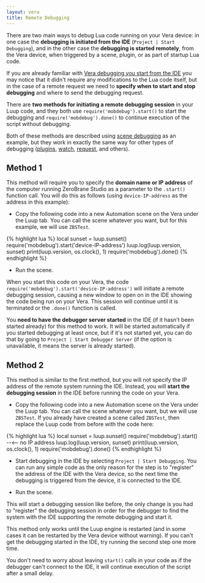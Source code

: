 ```yaml
---
layout: vera
title: Remote Debugging
---
```


There are two main ways to debug Lua code running on your Vera device:
in one case the **debugging is initiated from the IDE** (`Project | Start Debugging`),
and in the other case the **debugging is started remotely**, from the Vera device,
when triggered by a scene, plugin, or as part of startup Lua code.

If you are already familiar with [Vera debugging you start from the IDE](vera-debugging.html)
you may notice that it didn't require any modifications to the Lua code itself,
but in the case of a remote request we need to **specify when to start and
stop debugging** and where to send the debugging request.

There are **two methods for initiating a remote debugging session** in your Luup code,
and they both use `require('mobdebug').start()` to start the debugging
and `require('mobdebug').done()` to continue execution of the script without debugging.

Both of these methods are described using [scene debugging](vera-scene-debugging.html) as an example,
but they work in exactly the same way for other types of debugging
([plugins](vera-plugin-debugging.html),
[watch](vera-watch-debugging.html),
[request](vera-request-debugging.html), and others).

## Method 1

This method will require you to specify the **domain name or IP address** of the computer running ZeroBrane Studio as a parameter to the `.start()` function call.
You will do this as follows (using `device-IP-address` as the address in this example):
 
- Copy the following code into a new Automation scene on the Vera under the Luup tab.  You can call the scene whatever you want, but for this example, we will use `ZBSTest`.

{% highlight lua %}
local sunset = luup.sunset()
require('mobdebug').start('device-IP-address')
luup.log(luup.version, sunset)
print(luup.version, os.clock(), 1)
require('mobdebug').done()
{% endhighlight %}

- Run the scene.

When you start this code on your Vera, the code `require('mobdebug').start('device-IP-address')` will initiate a remote debugging session, causing a new window to open on in the IDE showing the code being run on your Vera.
This session will continue until it is terminated or the `.done()` function is called.

You **need to have the debugger server started** in the IDE (if it hasn't been started already) for this method to work.
It will be started automatically if you started debugging at least once, but if it's not started yet, you can do that by going to `Project | Start Debugger Server`
(if the option is unavailable, it means the server is already started).
 
## Method 2

This method is similar to the first method, but you will not specify the IP address of the remote system running the IDE.
Instead, you will **start the debugging session** in the IDE before running the code on your Vera.
 
- Copy the following code into a new Automation scene on the Vera under the Luup tab.
You can call the scene whatever you want, but we will use `ZBSTest`.
If you already have created a scene called `ZBSTest`, then replace the Luup code from before with the code here:

{% highlight lua %}
local sunset = luup.sunset()
require('mobdebug').start() --<-- no IP address
luup.log(luup.version, sunset)
print(luup.version, os.clock(), 1)
require('mobdebug').done()
{% endhighlight %}

- Start debugging in the IDE by selecting `Project | Start Debugging`.
You can run any simple code as the only reason for the step is to "register"
the address of the IDE with the Vera device, so the next time the debugging
is triggered from the device, it is connected to the IDE.

- Run the scene.

This will start a debugging session like before, the only change is you had to "register" the debugging session in order for the debugger to find the system with the IDE supporting the remote debugging and start it.

This method only works until the Luup engine is restarted (and in some cases it can be restarted by the Vera device without warning).
If you can't get the debugging started in the IDE, try running the second step one more time.

You don't need to worry about leaving `start()` calls in your code as if the debugger can't connect to the IDE,
it will continue execution of the script after a small delay.
